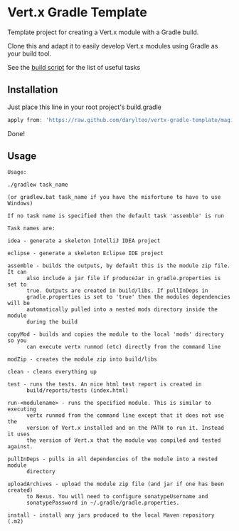 # Vert.x Gradle Template

Template project for creating a Vert.x module with a Gradle build.

Clone this and adapt it to easily develop Vert.x modules using Gradle as your build tool.

See the [build script](build.gradle) for the list of useful tasks

## Installation

Just place this line in your root project's build.gradle

```groovy
apply from: 'https://raw.github.com/darylteo/vertx-gradle-template/magic-apply/apply/all.gradle'
```

Done!

## Usage

````
Usage:

./gradlew task_name

(or gradlew.bat task_name if you have the misfortune to have to use Windows)

If no task name is specified then the default task 'assemble' is run

Task names are:

idea - generate a skeleton IntelliJ IDEA project

eclipse - generate a skeleton Eclipse IDE project

assemble - builds the outputs, by default this is the module zip file. It can
      also include a jar file if produceJar in gradle.properties is set to
      true. Outputs are created in build/libs. If pullInDeps in
      gradle.properties is set to 'true' then the modules dependencies will be
      automatically pulled into a nested mods directory inside the module
      during the build

copyMod - builds and copies the module to the local 'mods' directory so you
      can execute vertx runmod (etc) directly from the command line

modZip - creates the module zip into build/libs

clean - cleans everything up

test - runs the tests. An nice html test report is created in
      build/reports/tests (index.html)

run-<modulename> - runs the specified module. This is similar to executing
      vertx runmod from the command line except that it does not use the
      version of Vert.x installed and on the PATH to run it. Instead it uses
      the version of Vert.x that the module was compiled and tested against.

pullInDeps - pulls in all dependencies of the module into a nested module
      directory

uploadArchives - upload the module zip file (and jar if one has been created)
      to Nexus. You will need to configure sonatypeUsername and
      sonatypePassword in ~/.gradle/gradle.properties.

install - install any jars produced to the local Maven repository (.m2)
````